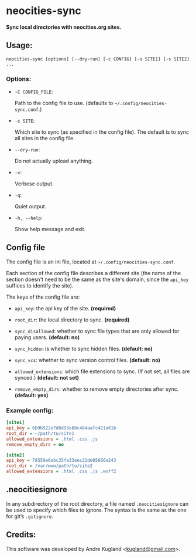 # neocities-sync
**Sync local directories with neocities.org sites.**

## Usage:

`neocities-sync [options] [--dry-run] [-c CONFIG] [-s SITE1] [-s SITE2] ...`


### Options:

- `-C CONFIG_FILE`:

    Path to the config file to use. (defaults to `~/.config/neocities-sync.conf`.)

- `-s SITE`:

    Which site to sync (as specified in the config file). The default is to sync all sites in the config file.

- `--dry-run`:

    Do not actually upload anything.

- `-v`:

    Verbose output.

- `-q`:

    Quiet output.

- `-h, --help`:

    Show help message and exit.

## Config file

The config file is an ini file, located at `~/.config/neocities-sync.conf`.

Each section of the config file describes a different site (the name of the
section doesn't need to be the same as the site's domain, since the `api_key`
suffices to identify the site).

The keys of the config file are:

- `api_key`: the api key of the site. **(required)**

- `root_dir`: the local directory to sync. **(required)**

- `sync_disallowed`: whether to sync file types that are only allowed for paying users. **(default: no)**

- `sync_hidden` is whether to sync hidden files. **(default: no)**

- `sync_vcs`: whether to sync version control files. **(default: no)**

- `allowed_extensions`: which file extensions to sync. (If not set, all files are synced.) **(default: not set)**

- `remove_empty_dirs`: whether to remove empty directories after sync. **(default: yes)**

### Example config:

```ini
[site1]
api_key = 6b9b522e7d8d93e88c464aafc421a61b
root_dir = ~/path/to/site1
allowed_extensions = .html .css .js
remove_empty_dirs = no

[site2]
api_key = 78559e6ebc35fe33eec21de05666a243
root_dir = /var/www/path/to/site2
allowed_extensions = .html .css .js .woff2
```


## .neocitiesignore

In any subdirectory of the root directory, a file named `.neocitiesignore`    can be used to specify which files to ignore.  The syntax is the same as the one for git’s `.gitignore`.


## Credits:

This software was developed by Andre Kugland &lt;kugland@gmail.com&gt;.
